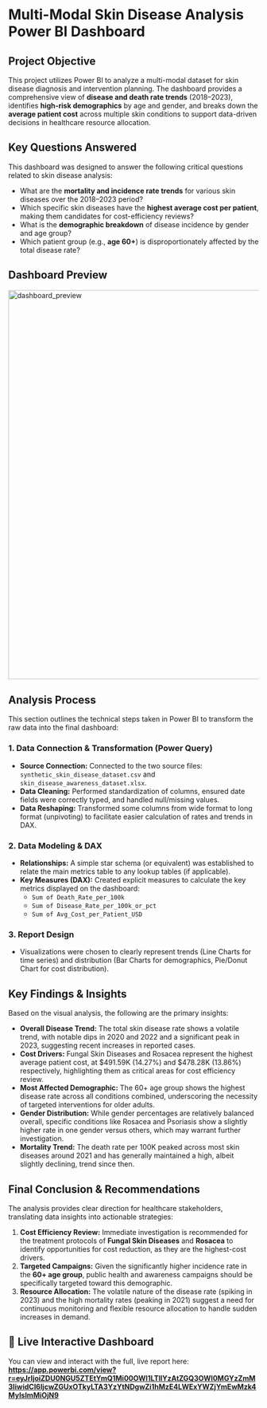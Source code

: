 # Multi-Modal Skin Disease Analysis Power BI Dashboard
## Project Objective
This project utilizes Power BI to analyze a multi-modal dataset for skin disease diagnosis and intervention planning. The dashboard provides a comprehensive view of **disease and death rate trends** (2018–2023), identifies **high-risk demographics** by age and gender, and breaks down the **average patient cost** across multiple skin conditions to support data-driven decisions in healthcare resource allocation.

## Key Questions Answered
This dashboard was designed to answer the following critical questions related to skin disease analysis:

* What are the **mortality and incidence rate trends** for various skin diseases over the 2018–2023 period?
* Which specific skin diseases have the **highest average cost per patient**, making them candidates for cost-efficiency reviews?
* What is the **demographic breakdown** of disease incidence by gender and age group?
* Which patient group (e.g., **age 60+**) is disproportionately affected by the total disease rate?

## Dashboard Preview
<img width="1447" height="781" alt="dashboard_preview" src="https://github.com/user-attachments/assets/4eb8d325-0439-4ad0-a06c-abde7bfb0e11" />


## Analysis Process
This section outlines the technical steps taken in Power BI to transform the raw data into the final dashboard:

### 1. Data Connection & Transformation (Power Query)
* **Source Connection:** Connected to the two source files: `synthetic_skin_disease_dataset.csv` and `skin_disease_awareness_dataset.xlsx`.
* **Data Cleaning:** Performed standardization of columns, ensured date fields were correctly typed, and handled null/missing values.
* **Data Reshaping:** Transformed some columns from wide format to long format (unpivoting) to facilitate easier calculation of rates and trends in DAX.

### 2. Data Modeling & DAX
* **Relationships:** A simple star schema (or equivalent) was established to relate the main metrics table to any lookup tables (if applicable).
* **Key Measures (DAX):** Created explicit measures to calculate the key metrics displayed on the dashboard:
    * `Sum of Death_Rate_per_100k`
    * `Sum of Disease_Rate_per_100k_or_pct`
    * `Sum of Avg_Cost_per_Patient_USD`

### 3. Report Design
* Visualizations were chosen to clearly represent trends (Line Charts for time series) and distribution (Bar Charts for demographics, Pie/Donut Chart for cost distribution).

## Key Findings & Insights
Based on the visual analysis, the following are the primary insights:

* **Overall Disease Trend:** The total skin disease rate shows a volatile trend, with notable dips in 2020 and 2022 and a significant peak in 2023, suggesting recent increases in reported cases.
* **Cost Drivers:** Fungal Skin Diseases and Rosacea represent the highest average patient cost, at $491.59K (14.27%) and $478.28K (13.86%) respectively, highlighting them as critical areas for cost efficiency review.
* **Most Affected Demographic:** The 60+ age group shows the highest disease rate across all conditions combined, underscoring the necessity of targeted interventions for older adults.
* **Gender Distribution:** While gender percentages are relatively balanced overall, specific conditions like Rosacea and Psoriasis show a slightly higher rate in one gender versus others, which may warrant further investigation.
* **Mortality Trend:** The death rate per 100K peaked across most skin diseases around 2021 and has generally maintained a high, albeit slightly declining, trend since then.

## Final Conclusion & Recommendations
The analysis provides clear direction for healthcare stakeholders, translating data insights into actionable strategies:

1.  **Cost Efficiency Review:** Immediate investigation is recommended for the treatment protocols of **Fungal Skin Diseases** and **Rosacea** to identify opportunities for cost reduction, as they are the highest-cost drivers.
2.  **Targeted Campaigns:** Given the significantly higher incidence rate in the **60+ age group**, public health and awareness campaigns should be specifically targeted toward this demographic.
3.  **Resource Allocation:** The volatile nature of the disease rate (spiking in 2023) and the high mortality rates (peaking in 2021) suggest a need for continuous monitoring and flexible resource allocation to handle sudden increases in demand.

## 🔗 Live Interactive Dashboard
You can view and interact with the full, live report here:
**https://app.powerbi.com/view?r=eyJrIjoiZDU0NGU5ZTEtYmQ1Mi00OWI1LTllYzAtZGQ3OWI0MGYzZmM3IiwidCI6IjcwZGUxOTkyLTA3YzYtNDgwZi1hMzE4LWExYWZjYmEwMzk4MyIsImMiOjN9**


